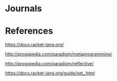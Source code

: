 # Journals

# References

https://docs.racket-lang.org/

http://progopedia.com/paradigm/metaprogramming/

http://progopedia.com/paradigm/reflective/

https://docs.racket-lang.org/guide/set_.html